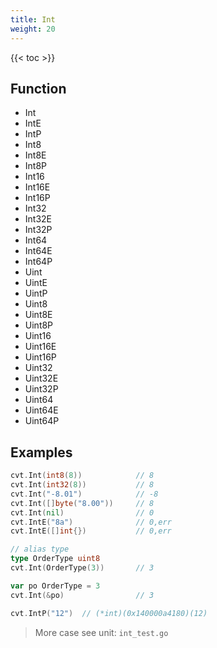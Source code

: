 ```yaml
---
title: Int
weight: 20
---
```



{{< toc >}}



## Function
- Int
- IntE
- IntP
- Int8
- Int8E
- Int8P
- Int16
- Int16E
- Int16P
- Int32
- Int32E
- Int32P
- Int64
- Int64E
- Int64P
- Uint
- UintE
- UintP
- Uint8
- Uint8E
- Uint8P
- Uint16
- Uint16E
- Uint16P
- Uint32
- Uint32E
- Uint32P
- Uint64
- Uint64E
- Uint64P

## Examples
```go
cvt.Int(int8(8))            // 8
cvt.Int(int32(8))           // 8
cvt.Int("-8.01")            // -8
cvt.Int([]byte("8.00"))     // 8
cvt.Int(nil)                // 0
cvt.IntE("8a")              // 0,err
cvt.IntE([]int{})           // 0,err

// alias type
type OrderType uint8
cvt.Int(OrderType(3))       // 3

var po OrderType = 3
cvt.Int(&po)                // 3

cvt.IntP("12")  // (*int)(0x140000a4180)(12)
```

> More case see unit: `int_test.go`

